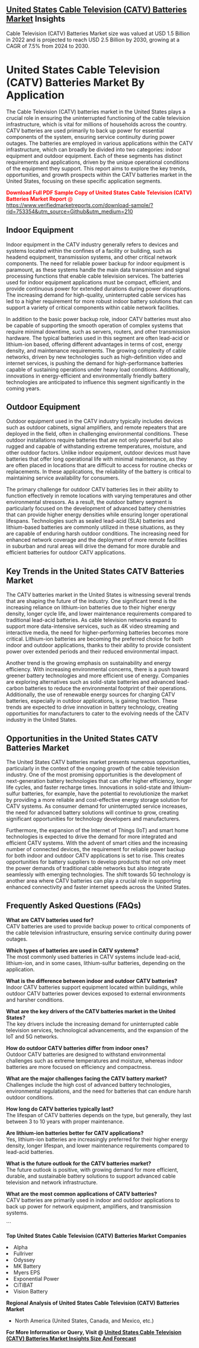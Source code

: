 <h2><a href="https://www.verifiedmarketreports.com/download-sample/?rid=753354&amp;utm_source=Github&amp;utm_medium=210" target="_blank">United States Cable Television (CATV) Batteries Market</a> Insights</h2><p>Cable Television (CATV) Batteries Market size was valued at USD 1.5 Billion in 2022 and is projected to reach USD 2.5 Billion by 2030, growing at a CAGR of 7.5% from 2024 to 2030.</p><p><h1>United States Cable Television (CATV) Batteries Market By Application</h1><p>The Cable Television (CATV) batteries market in the United States plays a crucial role in ensuring the uninterrupted functioning of the cable television infrastructure, which is vital for millions of households across the country. CATV batteries are used primarily to back up power for essential components of the system, ensuring service continuity during power outages. The batteries are employed in various applications within the CATV infrastructure, which can broadly be divided into two categories: indoor equipment and outdoor equipment. Each of these segments has distinct requirements and applications, driven by the unique operational conditions of the equipment they support. This report aims to explore the key trends, opportunities, and growth prospects within the CATV batteries market in the United States, focusing on these specific application segments.<p><span class=""><span style="color: #ff0000;"><strong>Download Full PDF Sample Copy of United States Cable Television (CATV) Batteries Market Report</strong> @ </span><a href="https://www.verifiedmarketreports.com/download-sample/?rid=753354&amp;utm_source=Github&amp;utm_medium=210" target="_blank">https://www.verifiedmarketreports.com/download-sample/?rid=753354&amp;utm_source=Github&amp;utm_medium=210</a></span></p></p><h2>Indoor Equipment</h2><p>Indoor equipment in the CATV industry generally refers to devices and systems located within the confines of a facility or building, such as headend equipment, transmission systems, and other critical network components. The need for reliable power backup for indoor equipment is paramount, as these systems handle the main data transmission and signal processing functions that enable cable television services. The batteries used for indoor equipment applications must be compact, efficient, and provide continuous power for extended durations during power disruptions. The increasing demand for high-quality, uninterrupted cable services has led to a higher requirement for more robust indoor battery solutions that can support a variety of critical components within cable network facilities.</p><p>In addition to the basic power backup role, indoor CATV batteries must also be capable of supporting the smooth operation of complex systems that require minimal downtime, such as servers, routers, and other transmission hardware. The typical batteries used in this segment are often lead-acid or lithium-ion based, offering different advantages in terms of cost, energy density, and maintenance requirements. The growing complexity of cable networks, driven by new technologies such as high-definition video and internet services, is pushing the demand for high-performance batteries capable of sustaining operations under heavy load conditions. Additionally, innovations in energy-efficient and environmentally friendly battery technologies are anticipated to influence this segment significantly in the coming years.</p><h2>Outdoor Equipment</h2><p>Outdoor equipment used in the CATV industry typically includes devices such as outdoor cabinets, signal amplifiers, and remote repeaters that are deployed in the field, often in challenging environmental conditions. These outdoor installations require batteries that are not only powerful but also rugged and capable of withstanding extreme temperatures, moisture, and other outdoor factors. Unlike indoor equipment, outdoor devices must have batteries that offer long operational life with minimal maintenance, as they are often placed in locations that are difficult to access for routine checks or replacements. In these applications, the reliability of the battery is critical to maintaining service availability for consumers.</p><p>The primary challenge for outdoor CATV batteries lies in their ability to function effectively in remote locations with varying temperatures and other environmental stressors. As a result, the outdoor battery segment is particularly focused on the development of advanced battery chemistries that can provide higher energy densities while ensuring longer operational lifespans. Technologies such as sealed lead-acid (SLA) batteries and lithium-based batteries are commonly utilized in these situations, as they are capable of enduring harsh outdoor conditions. The increasing need for enhanced network coverage and the deployment of more remote facilities in suburban and rural areas will drive the demand for more durable and efficient batteries for outdoor CATV applications.</p><h2>Key Trends in the United States CATV Batteries Market</h2><p>The CATV batteries market in the United States is witnessing several trends that are shaping the future of the industry. One significant trend is the increasing reliance on lithium-ion batteries due to their higher energy density, longer cycle life, and lower maintenance requirements compared to traditional lead-acid batteries. As cable television networks expand to support more data-intensive services, such as 4K video streaming and interactive media, the need for higher-performing batteries becomes more critical. Lithium-ion batteries are becoming the preferred choice for both indoor and outdoor applications, thanks to their ability to provide consistent power over extended periods and their reduced environmental impact.</p><p>Another trend is the growing emphasis on sustainability and energy efficiency. With increasing environmental concerns, there is a push toward greener battery technologies and more efficient use of energy. Companies are exploring alternatives such as solid-state batteries and advanced lead-carbon batteries to reduce the environmental footprint of their operations. Additionally, the use of renewable energy sources for charging CATV batteries, especially in outdoor applications, is gaining traction. These trends are expected to drive innovation in battery technology, creating opportunities for manufacturers to cater to the evolving needs of the CATV industry in the United States.</p><h2>Opportunities in the United States CATV Batteries Market</h2><p>The United States CATV batteries market presents numerous opportunities, particularly in the context of the ongoing growth of the cable television industry. One of the most promising opportunities is the development of next-generation battery technologies that can offer higher efficiency, longer life cycles, and faster recharge times. Innovations in solid-state and lithium-sulfur batteries, for example, have the potential to revolutionize the market by providing a more reliable and cost-effective energy storage solution for CATV systems. As consumer demand for uninterrupted service increases, the need for advanced battery solutions will continue to grow, creating significant opportunities for technology developers and manufacturers.</p><p>Furthermore, the expansion of the Internet of Things (IoT) and smart home technologies is expected to drive the demand for more integrated and efficient CATV systems. With the advent of smart cities and the increasing number of connected devices, the requirement for reliable power backup for both indoor and outdoor CATV applications is set to rise. This creates opportunities for battery suppliers to develop products that not only meet the power demands of traditional cable networks but also integrate seamlessly with emerging technologies. The shift towards 5G technology is another area where CATV batteries can play a crucial role in supporting enhanced connectivity and faster internet speeds across the United States.</p><h2>Frequently Asked Questions (FAQs)</h2><p><strong>What are CATV batteries used for?</strong><br>CATV batteries are used to provide backup power to critical components of the cable television infrastructure, ensuring service continuity during power outages.</p><p><strong>Which types of batteries are used in CATV systems?</strong><br>The most commonly used batteries in CATV systems include lead-acid, lithium-ion, and in some cases, lithium-sulfur batteries, depending on the application.</p><p><strong>What is the difference between indoor and outdoor CATV batteries?</strong><br>Indoor CATV batteries support equipment located within buildings, while outdoor CATV batteries power devices exposed to external environments and harsher conditions.</p><p><strong>What are the key drivers of the CATV batteries market in the United States?</strong><br>The key drivers include the increasing demand for uninterrupted cable television services, technological advancements, and the expansion of the IoT and 5G networks.</p><p><strong>How do outdoor CATV batteries differ from indoor ones?</strong><br>Outdoor CATV batteries are designed to withstand environmental challenges such as extreme temperatures and moisture, whereas indoor batteries are more focused on efficiency and compactness.</p><p><strong>What are the major challenges facing the CATV battery market?</strong><br>Challenges include the high cost of advanced battery technologies, environmental regulations, and the need for batteries that can endure harsh outdoor conditions.</p><p><strong>How long do CATV batteries typically last?</strong><br>The lifespan of CATV batteries depends on the type, but generally, they last between 3 to 10 years with proper maintenance.</p><p><strong>Are lithium-ion batteries better for CATV applications?</strong><br>Yes, lithium-ion batteries are increasingly preferred for their higher energy density, longer lifespan, and lower maintenance requirements compared to lead-acid batteries.</p><p><strong>What is the future outlook for the CATV batteries market?</strong><br>The future outlook is positive, with growing demand for more efficient, durable, and sustainable battery solutions to support advanced cable television and network infrastructure.</p><p><strong>What are the most common applications of CATV batteries?</strong><br>CATV batteries are primarily used in indoor and outdoor applications to back up power for network equipment, amplifiers, and transmission systems.</p>```</p><p><strong>Top United States Cable Television (CATV) Batteries Market Companies</strong></p><div data-test-id=""><p><li>Alpha</li><li> Fullriver</li><li> Odyssey</li><li> MK Battery</li><li> Myers EPS</li><li> Exponential Power</li><li> CiTiBAT</li><li> Vision Battery</li></p><div><strong>Regional Analysis of&nbsp;United States Cable Television (CATV) Batteries Market</strong></div><ul><li dir="ltr"><p dir="ltr">North America&nbsp;(United States, Canada, and Mexico, etc.)</p></li></ul><p><strong>For More Information or Query, Visit @&nbsp;</strong><strong><a href="https://www.verifiedmarketreports.com/product/cable-television-catv-batteries-market/?utm_source=Github&amp;utm_medium=210" target="_blank">United States Cable Television (CATV) Batteries Market Insights Size And Forecast</a></strong></p></div>
